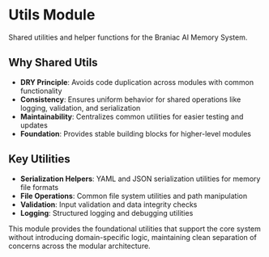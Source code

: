 # Utils Module

Shared utilities and helper functions for the Braniac AI Memory System.

## Why Shared Utils

- **DRY Principle**: Avoids code duplication across modules with common functionality
- **Consistency**: Ensures uniform behavior for shared operations like logging, validation, and serialization
- **Maintainability**: Centralizes common utilities for easier testing and updates
- **Foundation**: Provides stable building blocks for higher-level modules

## Key Utilities

- **Serialization Helpers**: YAML and JSON serialization utilities for memory file formats
- **File Operations**: Common file system utilities and path manipulation
- **Validation**: Input validation and data integrity checks
- **Logging**: Structured logging and debugging utilities

This module provides the foundational utilities that support the core system without introducing domain-specific logic, maintaining clean separation of concerns across the modular architecture.
